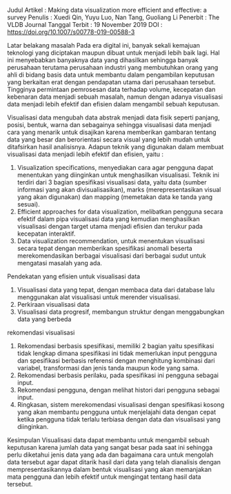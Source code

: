 Judul Artikel	: Making data visualization more efficient and effective: a survey
Penulis		: Xuedi Qin, Yuyu Luo, Nan Tang, Guoliang Li
Penerbit	: The VLDB Journal
Tanggal Terbit	: 19 November 2019
DOI		: https://doi.org/10.1007/s00778-019-00588-3

Latar belakang masalah
Pada era digital ini, banyak sekali kemajuan teknologi yang diciptakan maupun dibuat untuk menjadi lebih baik lagi. Hal ini menyebabkan banyaknya data yang dihasilkan sehingga banyak perusahaan terutama perusahaan industri yang membutuhkan orang yang ahli di bidang basis data untuk membantu dalam pengambilan keputusan yang berkaitan erat dengan pendapatan utama dari perusahaan tersebut. Tingginya permintaan pemrosesan data terhadap volume, kecepatan dan kebenaran data menjadi sebuah masalah, namun dengan adanya visualisasi data menjadi lebih efektif dan efisien dalam mengambil sebuah keputusan.

Visualisasi data mengubah data abstrak menjadi data fisik seperti panjang, posisi, bentuk, warna dan sebagainya sehingga visualisasi data menjadi cara yang menarik untuk disajikan karena memberikan gambaran tentang data yang besar dan berorientasi secara visual yang lebih mudah untuk ditafsirkan hasil analisisnya. Adapun teknik yang digunakan dalam membuat visualisasi data menjadi lebih efektif dan efisien, yaitu :
1.	Visualization specifications, menyediakan cara agar pengguna dapat menentukan yang diinginkan untuk menghasilkan visualisasi. Teknik ini terdiri dari 3 bagian spesifikasi visualisasi data, yaitu data (sumber informasi yang akan divisualisasikan), marks (merepresentasikan visual yang akan digunakan) dan mapping (memetakan data ke tanda yang sesuai).
2.	Efficient approaches for data visualization, melibatkan pengguna secara efektif dalam pipa visualisasi data yang kemudian menghasilkan visualisasi dengan target utama menjadi efisien dan terukur pada kecepatan interaktif.
3.	Data visualization recommendation, untuk menentukan visualisasi secara tepat dengan memberikan spesifikasi anomali beserta merekomendasikan berbagai visualisasi dari berbagai sudut untuk mengatasi masalah yang ada. 

Pendekatan yang efisien untuk visualisasi data
1.	Visualisasi data yang tepat, dengan membaca data dari database lalu menggunakan alat visualisasi untuk merender visualisasi.
2.	Perkiraan visualisasi data
3.	Visualisasi data progresif, membangun struktur dengan menggabungkan data yang berbeda

rekomendasi visualisasi
1.	Rekomendasi berbasis spesifikasi, memiliki 2 bagian yaitu spesifikasi tidak lengkap dimana spesifikasi ini tidak memerlukan input pengguna dan spesifikasi berbasis referensi dengan menghitung kombinasi dari variabel, transformasi dan jenis tanda maupun kode yang sama.
2.	Rekomendasi berbasis perilaku, pada spesifikasi ini pengguna sebagai input.
3.	Rekomendasi pengguna, dengan melihat histori dari pengguna sebagai input.
4.	Ringkasan, sistem  merekomendasi visualisasi dengan spesifikasi kosong yang akan membantu pengguna untuk menjelajahi data dengan cepat ketika pengguna tidak terlalu terbiasa dengan data dan visualisasi yang diinginkan.

Kesimpulan
Visualisasi data dapat membantu untuk mengambil sebuah keputusan karena jumlah data yang sangat besar pada saat ini sehingga perlu diketahui jenis data yang ada dan bagaimana cara untuk mengolah data tersebut agar dapat ditarik hasil dari data yang telah dianalisis dengan mempresentasikannya dalam bentuk visualisasi yang akan memanjakan mata pengguna dan lebih efektif untuk mengingat tentang hasil data tersebut.







